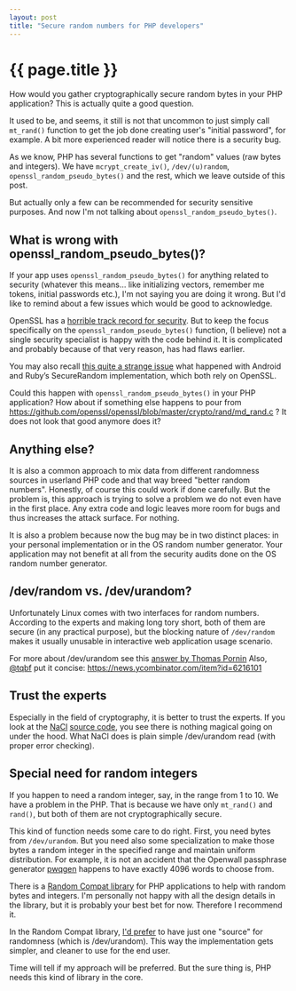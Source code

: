 ```yaml
---
layout: post
title: "Secure random numbers for PHP developers"
---
```


{{ page.title }}
================

How would you gather cryptographically secure random bytes in your PHP application? This is actually quite a good question.

It used to be, and seems, it still is not that uncommon to just simply call `mt_rand()` function to get the job done creating user's "initial password", for example. A bit more experienced reader will notice there is a security bug.

As we know, PHP has several functions to get "random" values (raw bytes and integers). We have `mcrypt_create_iv()`, `/dev/(u)random`, `openssl_random_pseudo_bytes()` and the rest, which we leave outside of this post.

But actually only a few can be recommended for security sensitive purposes. And now I'm not talking about `openssl_random_pseudo_bytes()`.

What is wrong with openssl_random_pseudo_bytes()?
-------------------------------------------------

If your app uses `openssl_random_pseudo_bytes()` for anything related to security (whatever this means... like initializing vectors, remember me tokens, initial passwords etc.), I'm not saying you are doing it wrong. But I'd like to remind about a few issues which would be good to acknowledge.

OpenSSL has a [horrible track record for security](http://www.daemonology.net/blog/2009-06-11-cryptographic-right-answers.html). But to keep the focus specifically on the `openssl_random_pseudo_bytes()` function, (I believe) not a single security specialist is happy with the code behind it. It is complicated and probably because of that very reason, has had flaws earlier.

You may also recall [this quite a strange issue](http://emboss.github.io/blog/2013/08/21/openssl-prng-is-not-really-fork-safe/) what happened with Android and Ruby’s SecureRandom implementation, which both rely on OpenSSL.

Could this happen with `openssl_random_pseudo_bytes()` in your PHP application? How about if something else happens to pour from https://github.com/openssl/openssl/blob/master/crypto/rand/md_rand.c ? It does not look that good anymore does it?

Anything else?
--------------

It is also a common approach to mix data from different randomness sources in userland PHP code and that way breed "better random numbers". Honestly, of course this could work if done carefully. But the problem is, this approach is trying to solve a problem we do not even have in the first place. Any extra code and logic leaves more room for bugs and thus increases the attack surface. For nothing.

It is also a problem because now the bug may be in two distinct places: in your personal implementation or in the OS random number generator. Your application may not benefit at all from the security audits done on the OS random number generator.

/dev/random vs. /dev/urandom?
-----------------------------

Unfortunately Linux comes with two interfaces for random numbers. According to the experts and making long tory short, both of them are secure (in any practical purpose), but the blocking nature of `/dev/random` makes it usually unusable in interactive web application usage scenario.

For more about /dev/urandom see this [answer by Thomas Pornin](http://security.stackexchange.com/a/3939) Also, [@tqbf](https://twitter.com/tqbf) put it concise: https://news.ycombinator.com/item?id=6216101

Trust the experts
-----------------

Especially in the field of cryptography, it is better to trust the experts. If you look at the [NaCl](http://nacl.cr.yp.to/) [source code](http://hyperelliptic.org/nacl/nacl-20110221.tar.bz2), you see there is nothing magical going on under the hood. What NaCl does is plain simple /dev/urandom read (with proper error checking).


Special need for random integers
------------------------------------

If you happen to need a random integer, say, in the range from 1 to 10. We have a problem in the PHP. That is because we have only `mt_rand()` and `rand()`, but both of them are not cryptographically secure.

This kind of function needs some care to do right. First, you need bytes from `/dev/urandom`. But you need also some specialization to make those bytes a random integer in the specified range and maintain uniform distribution. For example, it is not an accident that the Openwall passphrase generator [pwqgen](http://www.openwall.com/passwdqc/) happens to have exactly 4096 words to choose from.

There is a [Random Compat library](https://github.com/ircmaxell/random_compat) for PHP applications to help with random bytes and integers. I'm personally not happy with all the design details in the library, but it is probably your best bet for now. Therefore I recommend it.

In the Random Compat library, [I'd prefer](https://github.com/ircmaxell/random_compat/issues/2) to have just one "source" for randomness (which is /dev/urandom). This way the implementation gets simpler, and cleaner to use for the end user.

Time will tell if my approach will be preferred. But the sure thing is, PHP needs this kind of library in the core.






